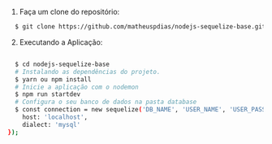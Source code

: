 1. Faça um clone do repositório:

```sh
  $ git clone https://github.com/matheuspdias/nodejs-sequelize-base.git
```

2. Executando a Aplicação:

```sh

  $ cd nodejs-sequelize-base
  # Instalando as dependências do projeto.
  $ yarn ou npm install
  # Inicie a aplicação com o nodemon
  $ npm run startdev
  # Configura o seu banco de dados na pasta database
  $ const connection = new sequelize('DB_NAME', 'USER_NAME', 'USER_PASS', {
    host: 'localhost',
    dialect: 'mysql'
});
```
